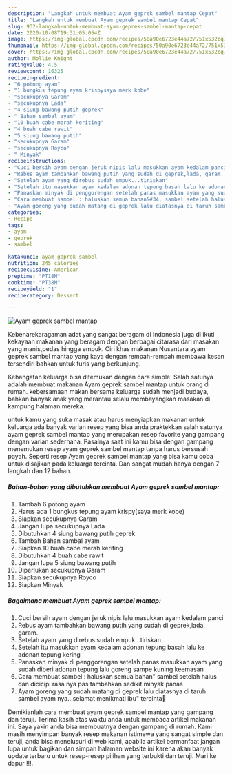 ```yaml
---
description: "Langkah untuk membuat Ayam geprek sambel mantap Cepat"
title: "Langkah untuk membuat Ayam geprek sambel mantap Cepat"
slug: 932-langkah-untuk-membuat-ayam-geprek-sambel-mantap-cepat
date: 2020-10-08T19:31:05.054Z
image: https://img-global.cpcdn.com/recipes/50a90e6723e44a72/751x532cq70/ayam-geprek-sambel-mantap-foto-resep-utama.jpg
thumbnail: https://img-global.cpcdn.com/recipes/50a90e6723e44a72/751x532cq70/ayam-geprek-sambel-mantap-foto-resep-utama.jpg
cover: https://img-global.cpcdn.com/recipes/50a90e6723e44a72/751x532cq70/ayam-geprek-sambel-mantap-foto-resep-utama.jpg
author: Mollie Knight
ratingvalue: 4.5
reviewcount: 16325
recipeingredient:
- "6 potong ayam"
- "1 bungkus tepung ayam krispysaya merk kobe"
- "secukupnya Garam"
- "secukupnya Lada"
- "4 siung bawang putih geprek"
- " Bahan sambal ayam"
- "10 buah cabe merah keriting"
- "4 buah cabe rawit"
- "5 siung bawang putih"
- "secukupnya Garam"
- "secukupnya Royco"
- " Minyak"
recipeinstructions:
- "Cuci bersih ayam dengan jeruk nipis lalu masukkan ayam kedalam panci"
- "Rebus ayam tambahkan bawang putih yang sudah di geprek,lada, garam.."
- "Setelah ayam yang direbus sudah empuk...tiriskan"
- "Setelah itu masukkan ayam kedalam adonan tepung basah lalu ke adonan tepung kering"
- "Panaskan minyak di penggorengan setelah panas masukkan ayam yang sudah diberi adonan tepung lalu goreng sampe kuning keemasan"
- "Cara membuat sambel : haluskan semua bahan&#34; sambel setelah halus dan dicicipi rasa nya pas tambahkan sedikit minyak panas"
- "Ayam goreng yang sudah matang di geprek lalu diatasnya di taruh sambel ayam nya...selamat menikmati ibu&#34; tercinta🤗"
categories:
- Recipe
tags:
- ayam
- geprek
- sambel

katakunci: ayam geprek sambel 
nutrition: 245 calories
recipecuisine: American
preptime: "PT18M"
cooktime: "PT38M"
recipeyield: "1"
recipecategory: Dessert

---
```



![Ayam geprek sambel mantap](https://img-global.cpcdn.com/recipes/50a90e6723e44a72/751x532cq70/ayam-geprek-sambel-mantap-foto-resep-utama.jpg)

Kebenarekaragaman adat yang sangat beragam di Indonesia juga di ikuti kekayaan makanan yang beragam dengan berbagai citarasa dari masakan yang manis,pedas hingga empuk. Ciri khas makanan Nusantara ayam geprek sambel mantap yang kaya dengan rempah-rempah membawa kesan tersendiri bahkan untuk turis yang berkunjung.




Kehangatan keluarga bisa ditemukan dengan cara simple. Salah satunya adalah membuat makanan Ayam geprek sambel mantap untuk orang di rumah. kebersamaan makan bersama keluarga sudah menjadi budaya, bahkan banyak anak yang merantau selalu membayangkan masakan di kampung halaman mereka.

untuk kamu yang suka masak atau harus menyiapkan makanan untuk keluarga ada banyak varian resep yang bisa anda praktekkan salah satunya ayam geprek sambel mantap yang merupakan resep favorite yang gampang dengan varian sederhana. Pasalnya saat ini kamu bisa dengan gampang menemukan resep ayam geprek sambel mantap tanpa harus bersusah payah.
Seperti resep Ayam geprek sambel mantap yang bisa kamu coba untuk disajikan pada keluarga tercinta. Dan sangat mudah hanya dengan 7 langkah dan 12 bahan.


<!--inarticleads1-->

##### Bahan-bahan yang dibutuhkan membuat Ayam geprek sambel mantap:

1. Tambah 6 potong ayam
1. Harus ada 1 bungkus tepung ayam krispy(saya merk kobe)
1. Siapkan secukupnya Garam
1. Jangan lupa secukupnya Lada
1. Dibutuhkan 4 siung bawang putih geprek
1. Tambah  Bahan sambal ayam
1. Siapkan 10 buah cabe merah keriting
1. Dibutuhkan 4 buah cabe rawit
1. Jangan lupa 5 siung bawang putih
1. Diperlukan secukupnya Garam
1. Siapkan secukupnya Royco
1. Siapkan  Minyak




<!--inarticleads2-->

##### Bagaimana membuat  Ayam geprek sambel mantap:

1. Cuci bersih ayam dengan jeruk nipis lalu masukkan ayam kedalam panci
1. Rebus ayam tambahkan bawang putih yang sudah di geprek,lada, garam..
1. Setelah ayam yang direbus sudah empuk...tiriskan
1. Setelah itu masukkan ayam kedalam adonan tepung basah lalu ke adonan tepung kering
1. Panaskan minyak di penggorengan setelah panas masukkan ayam yang sudah diberi adonan tepung lalu goreng sampe kuning keemasan
1. Cara membuat sambel : haluskan semua bahan&#34; sambel setelah halus dan dicicipi rasa nya pas tambahkan sedikit minyak panas
1. Ayam goreng yang sudah matang di geprek lalu diatasnya di taruh sambel ayam nya...selamat menikmati ibu&#34; tercinta🤗




Demikianlah cara membuat ayam geprek sambel mantap yang gampang dan teruji. Terima kasih atas waktu anda untuk membaca artikel makanan ini. Saya yakin anda bisa membuatnya dengan gampang di rumah. Kami masih menyimpan banyak resep makanan istimewa yang sangat simple dan teruji, anda bisa menelusuri di web kami, apabila artikel bermanfaat jangan lupa untuk bagikan dan simpan halaman website ini karena akan banyak update terbaru untuk resep-resep pilihan yang terbukti dan teruji. Mari ke dapur !!!. 
